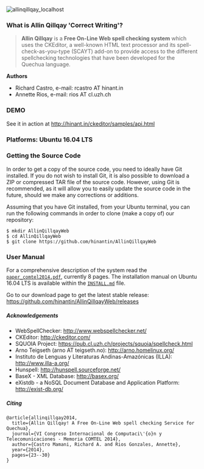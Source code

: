 ![allinqillqay_localhost](https://cloud.githubusercontent.com/assets/11825981/7220572/3fb0e660-e692-11e4-9608-62f79d644dc8.png)

### What is Allin Qillqay 'Correct Writing'?

> **Allin Qillqay** is a **Free On-Line Web spell checking system** which uses the CKEditor, a well-known HTML text processor and its 
> spell-check-as-you-type (SCAYT) add-on to provide access to the different spellchecking technologies that
> have been developed for the Quechua language.

**Authors**
  * Richard Castro, e-mail: rcastro AT hinant.in
  * Annette Rios, e-mail: rios AT cl.uzh.ch
 
### DEMO

See it in action at http://hinant.in/ckeditor/samples/api.html

### Platforms: Ubuntu 16.04 LTS

### Getting the Source Code

In order to get a copy of the source code, you need to ideally have Git installed. 
If you do not wish to install Git, it is also possible to download a ZIP or compressed TAR file of the source code. 
However, using Git is recommended, as it will allow you to easily update the
source code in the future, should we make any corrections or additions.

Assuming that you have Git installed, from your Ubuntu terminal, you can run the 
following commands in order to clone (make a copy of) our repository:

```
$ mkdir AllinQillqayWeb
$ cd AllinQillqayWeb
$ git clone https://github.com/hinantin/AllinQillqayWeb
```

### User Manual

For a comprehensive description of the system read the [`paper_comtel2014.pdf`](http://www.zora.uzh.ch/101905/1/paper_comtel2014.pdf "Paper COMTEL 2014"), currently 8 pages. The installation manual on Ubuntu 16.04 LTS is available within the [`INSTALL.md`](https://github.com/hinantin/AllinQillqayWeb/blob/master/INSTALL.md "Installation Guide") file.

Go to our download page to get the latest stable release:
https://github.com/hinantin/AllinQillqayWeb/releases

##### Acknowledgements

  * WebSpellChecker: http://www.webspellchecker.net/
  * CKEditor: http://ckeditor.com/
  * SQUOIA Project: https://pub.cl.uzh.ch/projects/squoia/spellcheck.html
  * Arno Teigseth (arno AT teigseth.no): http://arno.homelinux.org/
  * Instituto de Lenguas y Literaturas Andinas-Amazónicas (ILLA): http://www.illa-a.org/
  * Hunspell: http://hunspell.sourceforge.net/
  * BaseX - XML Database: http://basex.org/ 
  * eXistdb - a NoSQL Document Database and Application Platform: http://exist-db.org/

##### Citing

```
@article{allinqillqay2014,
  title={Allin Qillqay! A Free On-Line Web spell checking Service for Quechua},
  journal={VI Congreso Internacional de Computaci\'{o}n y Telecomunicaciones - Memoria COMTEL 2014},
  author={Castro Mamani, Richard A. and Rios Gonzales, Annette},
  year={2014},
  pages={23--30}
}
```
